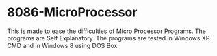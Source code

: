 8086-MicroProcessor
===================

This is made to ease the difficulties of Micro Processor Programs. The programs are Self Explanatory. The programs are tested in Windows XP CMD and in Windows 8 using DOS Box
